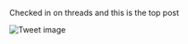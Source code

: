 Checked in on threads and this is the top post


![Tweet image](/assets/crosspoast/F3L5ewVaIAA1xCN.jpg)

